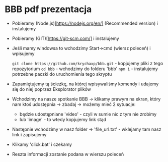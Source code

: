 # BBB pdf prezentacja
- Pobieramy (Node.js)[https://nodejs.org/en/] (Recommended version) i instalujemy
- Pobieramy (GIT)[https://git-scm.com/] i instalujemy
- Jeśli mamy windowsa to wchodzimy Start->cmd (wiersz poleceń) i wpisujemy 

    `git clone https://github.com/krychaxp/bbb.git` - kopjujemy pliki z tego repozytorium
    `cd bbb` - wchodzimy do folderu 'bbb'
    `npm i` - instalujemy potrzebne paczki do uruchomienia tego skryptu

- Zapamiętujemy tą ścieżkę, na której wpisywaliśmy komendy i udajemy się do niej poprzez Eksplorator plików
- Wchodzimy na nasze spotkanie BBB -> klikamy prawym na ekran, który nam ktoś udostępnia -> zbadaj -> możemy mieć 2 sytuacje:
  - będzie udostępniane 'video' - czyli w sumie nic z tym nie zrobimy
  - lub 'image' - to wtedy kopjujemy link stąd
- Następnie wchodzimy w nasz folder -> 'file_url.txt' - wklejamy tam nasz link i zapisujemy
- Klikamy 'click.bat' i czekamy
- Reszta informacji zostanie podana w wierszu poleceń